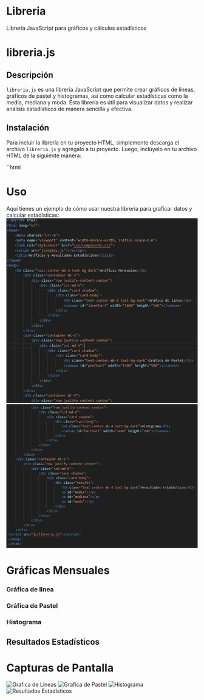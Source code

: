 # Libreria
Librería JavaScript para gráficos y cálculos estadísticos

# libreria.js

## Descripción
`libreria.js` es una librería JavaScript que permite crear gráficos de líneas, gráficos de pastel y histogramas, así como calcular estadísticas como la media, mediana y moda. Esta librería es útil para visualizar datos y realizar análisis estadísticos de manera sencilla y efectiva.

## Instalación
Para incluir la librería en tu proyecto HTML, simplemente descarga el archivo `libreria.js` y agrégalo a tu proyecto. Luego, inclúyelo en tu archivo HTML de la siguiente manera:

``html
<script src="libreria.js"></script>

# Uso
Aquí tienes un ejemplo de cómo usar nuestra librería para graficar datos y calcular estadísticas:
![](https://github.com/naza2/Libreria/blob/2adc19af4e485d26d5e718534ed581a5440eaff1/ejemplo1.png)
![](https://github.com/naza2/Libreria/blob/f321fa9cb23db1682333fd49920d1bbed7d2c8bc/ejemplo2.png)

<!DOCTYPE html>
<html lang="es">
<head>
    <meta charset="UTF-8">
    <meta name="viewport" content="width=device-width, initial-scale=1.0">
    <link rel="stylesheet" href="css/componente.css">
    <script src="js/datos.js"></script>
    <title>Gráficas y Resultados Estadísticos</title>
</head>
<body>   
    <h1 class="text-center mb-4 text-bg-dark">Gráficas Mensuales</h1>
        <div class="container mt-5">
            <div class="row justify-content-center">
                <div class="col-md-6">
                    <div class="card shadow">
                        <div class="card-body">
                            <h3 class="text-center mb-4 text-bg-dark">Gráfica de linea</h3>
                            <canvas id="lineChart" width="1400" height="500"></canvas>
                        </div>
                    </div>
                </div>
            </div>
        </div>
        <div class="container mt-5">
            <div class="row justify-content-center">
                <div class="col-md-6">
                    <div class="card shadow">
                        <div class="card-body">
                            <h3 class="text-center mb-4 text-bg-dark">Gráfica de Pastel</h3>
                            <canvas id="pieChart" width="1400" height="500"></canvas>
                        </div>
                    </div>
                </div>
            </div>
        </div>
        <div class="container mt-5">
            <div class="row justify-content-center">
                <div class="col-md-6">
                    <div class="card shadow">
                        <div class="card-body">
                            <h3 class="text-center mb-4 text-bg-dark">Histograma</h3>
                            <canvas id="barChart" width="1400" height="500"></canvas>
                        </div>
                    </div>
                </div>
            </div>
        </div>
    <div class="container mt-5">
        <div class="row justify-content-center">
            <div class="col-md-6">
                <div class="card shadow">
                    <div class="card-body">
                        <div class="results">
                            <h2 class="text-center mb-4 text-bg-dark">Resultados Estadísticos</h2>
                            <p id="media"></p>
                            <p id="mediana"></p>
                            <p id="moda"></p>
                        </div>
                    </div>
                </div>
            </div>
        </div>
    </div>
<script src="js/libreria.js"></script>
</body>
</html>

# Capturas de Pantalla
![Grafica de Lineas]()
![Grafica de Pastel]()
![Histograma]()
![Resultados Estadísticos]()


